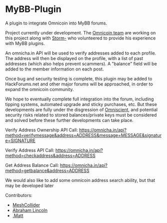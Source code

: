 MyBB-Plugin
===========

A plugin to integrate Omnicoin into MyBB forums.

Project currently under development. The [Omnicoin team](https://github.com/Omnicoin-Project/Omnicoin/wiki/Omnicoin-Team) are working on this project along with [Storm-](http://www.hackforums.net/member.php?action=profile&uid=2206336) who volunteered to provide his experience with MyBB plugins.

An omnicha.in API will be used to verify addresses added to each profile. The address will then be displayed on the profile, with a list of past addresses (which also helps prevent scammers). A "balance" field will be added to the member information on each post.


Once bug and security testing is complete, this plugin may be added to HackForums.net and other major forums will be approached, in order to expand the omnicoin community.

We hope to eventually complete full integration into the forum, including tipping systems, automated upgrade and sticky purchases, etc. But these developments are fully under the disgression of [Omniscient](http://www.hackforums.net/member.php?action=profile&uid=1), and potential security risks related to stored balances/private keys must be considered and solved before these further developments can take place.

Verify Address Ownership API Call: https://omnicha.in/api?method=verifymessage&address=ADDRESS&message=MESSAGE&signature=SIGNATURE

Verify Address API Call: https://omnicha.in/api?method=checkaddress&address=ADDRESS

Get Address Balance Call: https://omnicha.in/api?method=getbalance&address=ADDRESS

We would also like to add some omnicoin address search ability, but that may be developed later

Contributors:
- [MeshCollider](http://www.hackforums.net/member.php?action=profile&uid=2015410)
- [Abraham Lincoln](http://www.hackforums.net/member.php?action=profile&uid=1256441)
- [.Matt](http://www.hackforums.net/member.php?action=profile&uid=1354902)
